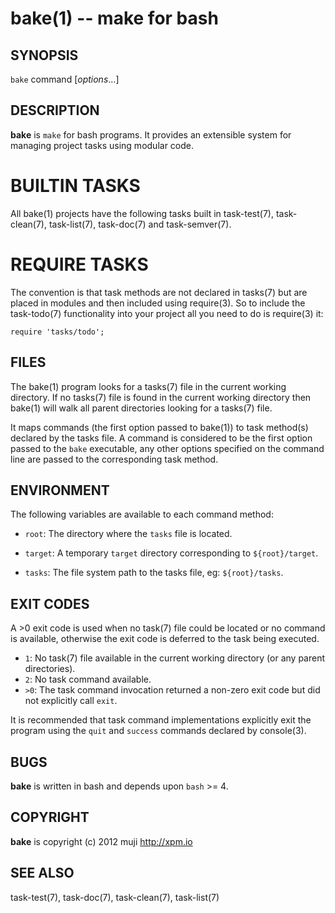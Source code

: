 bake(1) -- make for bash
=============================================

## SYNOPSIS

`bake` command [<var>options</var>...]<br>

## DESCRIPTION

**bake** is `make` for bash programs. It provides an extensible system for managing project tasks using modular code.
	
# BUILTIN TASKS

All bake(1) projects have the following tasks built in task-test(7), task-clean(7), task-list(7), task-doc(7) and task-semver(7).

# REQUIRE TASKS

The convention is that task methods are not declared in tasks(7) but are placed in modules and then included using require(3). So to include the task-todo(7) functionality into your project all you need to do is require(3) it:

	require 'tasks/todo';

## FILES

The bake(1) program looks for a tasks(7) file in the current working directory. If no tasks(7) file is found in the current working directory then bake(1) will walk all parent directories looking for a tasks(7) file.

It maps commands (the first option passed to bake(1)) to task method(s) declared by the tasks file. A command is considered to be the first option passed to the `bake` executable, any other options specified on the command line are passed to the corresponding task method.

## ENVIRONMENT

The following variables are available to each command method:

* `root`:
	The directory where the `tasks` file is located.

* `target`:
	A temporary `target` directory corresponding to `${root}/target`.
	
* `tasks`:
	The file system path to the tasks file, eg: `${root}/tasks`.
	
## EXIT CODES

A >0 exit code is used when no task(7) file could be located or no command is available, otherwise the exit code is deferred to the task being executed.

* `1`:
	No task(7) file available in the current working directory (or any parent directories).
* `2`:
	No task command available.
* `>0`:
	The task command invocation returned a non-zero exit code but did not explicitly call `exit`.
	
It is recommended that task command implementations explicitly exit the program using the `quit` and `success` commands declared by console(3).

## BUGS

**bake** is written in bash and depends upon `bash` >= 4.

## COPYRIGHT

**bake** is copyright (c) 2012 muji <http://xpm.io>

## SEE ALSO

task-test(7), task-doc(7), task-clean(7), task-list(7)


[SYNOPSIS]: #SYNOPSIS "SYNOPSIS"
[DESCRIPTION]: #DESCRIPTION "DESCRIPTION"
[FILES]: #FILES "FILES"
[ENVIRONMENT]: #ENVIRONMENT "ENVIRONMENT"
[EXIT CODES]: #EXIT-CODES "EXIT CODES"
[BUGS]: #BUGS "BUGS"
[COPYRIGHT]: #COPYRIGHT "COPYRIGHT"
[SEE ALSO]: #SEE-ALSO "SEE ALSO"


[strike(1)]: strike.1.html
[boilerplate(3)]: boilerplate.3.html
[require(3)]: require.3.html
[method(3)]: method.3.html
[http(3)]: http.3.html
[bake(1)]: bake.1.html
[rest(1)]: rest.1.html
[git(1)]: http://git-scm.com/
[bash(1)]: http://man.cx/bash(1)
[curl(1)]: http://man.cx/curl(1)
[echo(1)]: http://man.cx/echo(1)
[find(1)]: http://man.cx/find(1)
[tee(1)]: http://man.cx/tee(1)
[ronn(1)]: https://github.com/rtomayko/ronn
[github(7)]: http://github.com/
[json-sh(1)]: https://github.com/dominictarr/JSON.sh
[npm(1)]: http://npmjs.org
[ruby(3)]: http://www.ruby-lang.org/
[rake(1)]: http://rake.rubyforge.org/
[semver(7)]: http://semver.org/
[sed(1)]: http://man.cx/sed(1)
[ant(1)]: http://ant.apache.org/
[printf(1)]: http://man.cx/printf(1)
[source(1)]: http://man.cx/source(1)
[array(3)]: array.3.html
[console(3)]: console.3.html
[delegate(3)]: delegate.3.html
[executable(3)]: executable.3.html
[git(3)]: git.3.html
[globals-api(3)]: globals-api.3.html
[help(7)]: help.7.html
[json(3)]: json.3.html
[semver(3)]: semver.3.html
[strike-credits(7)]: strike-credits.7.html
[strike-tree(7)]: strike-tree.7.html
[strike(7)]: strike.7.html
[task-ant(7)]: task-ant.7.html
[task-clean(7)]: task-clean.7.html
[task-doc(7)]: task-doc.7.html
[task-list(7)]: task-list.7.html
[task-rake(7)]: task-rake.7.html
[task-semver(7)]: task-semver.7.html
[task-test(7)]: task-test.7.html
[task-todo(7)]: task-todo.7.html
